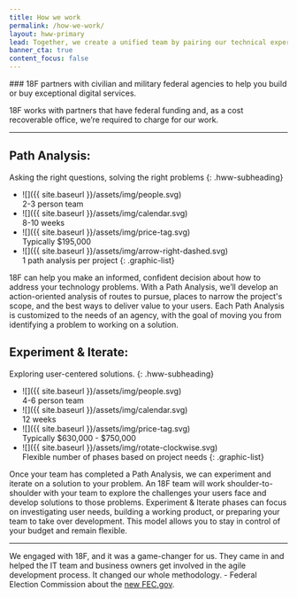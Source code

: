 ```yaml
---
title: How we work
permalink: /how-we-work/
layout: hww-primary
lead: Together, we create a unified team by pairing our technical expertise with your program knowledge.
banner_cta: true
content_focus: false
---
```


<div class="" markdown="1" style="max-width: 700px;">
### 18F partners with civilian and military federal agencies to help you build or buy exceptional digital services.

18F works with partners that have federal funding and, as a cost recoverable office, we’re required to charge for our work.
</div>

---

## Path Analysis:
Asking the right questions, solving the right problems
{: .hww-subheading}

- ![]({{ site.baseurl }}/assets/img/people.svg)  
  2-3 person team
- ![]({{ site.baseurl }}/assets/img/calendar.svg)  
  8-10 weeks
- ![]({{ site.baseurl }}/assets/img/price-tag.svg)  
  Typically $195,000
- ![]({{ site.baseurl }}/assets/img/arrow-right-dashed.svg)  
  1 path analysis per project
{: .graphic-list}

18F can help you make an informed, confident decision about how to address your technology problems. With a Path Analysis, we’ll develop an action-oriented analysis of routes to pursue, places to narrow the project's scope, and the best ways to deliver value to your users. Each Path Analysis is customized to the needs of an agency, with the goal of moving you from identifying a problem to working on a solution.

## Experiment & Iterate:
Exploring user-centered solutions.
{: .hww-subheading}

- ![]({{ site.baseurl }}/assets/img/people.svg)  
  4-6 person team
- ![]({{ site.baseurl }}/assets/img/calendar.svg)  
  12 weeks
- ![]({{ site.baseurl }}/assets/img/price-tag.svg)  
  Typically $630,000 - $750,000
- ![]({{ site.baseurl }}/assets/img/rotate-clockwise.svg)  
  Flexible number of phases based on project needs
{: .graphic-list}

Once your team has completed a Path Analysis, we can experiment and iterate on a solution to your problem. An 18F team will work shoulder-to-shoulder with your team to explore the challenges your users face and develop solutions to those problems. Experiment & Iterate phases can focus on investigating user needs, building a working product, or preparing your team to take over development. This model allows you to stay in control of your budget and remain flexible.

---

<div class="testimonial-blockquote">
  We engaged with 18F, and it was a game-changer for us. They came in and helped the IT team and business owners get involved in the agile development process. It changed our whole methodology.
    <span>- Federal Election Commission about the <a href="https://18f.gsa.gov/what-we-deliver/fec-gov/">new FEC.gov</a>.</span>
</div>
